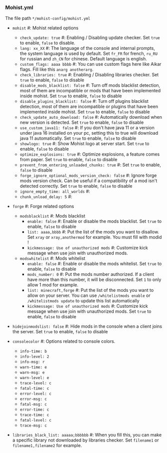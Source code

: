 ### Mohist.yml

The file path `*/mohist-config/mohist.yml`

* `mohist`
  #: Mohist related options

   - `check_update: true`
   #: Enabling / Disabling update checker. Set `true` to enable, `false` to disable.
   - `lang: xx_XX`
   #: The language of the console and internal prompts, the system language is used by default. Set `fr_FR` for french, `ru_RU` for russian and `zh_CN` for chinese. Default language is english.
   - `custom_flags: aaaa bbbb`
   #: You can use custom flags here like Aikar flags. Fill like this `anarg anotherarg`.
   - `check_libraries: true`
   #: Enabling / Disabling libraries checker. Set `true` to enable, `false` to disable
   - `disable_mods_blacklist: false`
   #: Turn off mods blacklist detection, most of them are incompatible or mods that have been implemented inside mohist. Set `true` to enable, `false` to disable
   - `disable_plugins_blacklist: false`
   #: Turn off plugins blacklist detection, most of them are incompatible or plugins that have been implemented inside mohist. Set `true` to enable, `false` to disable
   - `check_update_auto_download: false`
   #: Automatically download when new version is detected. Set `true` to enable, `false` to disable
   - `use_custom_java11: false`
   #: If you don't have java 11 or a version under java 16 installed on your pc, setting this to true will download java 11 automatically. Set `true` to enable, `false` to disable
   - `showlogo: true`
   #: Show Mohist logo at server start. Set `true` to enable, `false` to disable
   - `optimize_explosions: true`
   #: Optimize explosions, a feature comes from paper. Set `true` to enable, `false` to disable
   - `prevent_from_entering_unloaded_chunks: true`
   #: Set `true` to enable, `false` to disable
   - `forge_ignore_optional_mods_version_check: false`
   #: Ignore forge mods version check. Can be useful if a compatibility of a mod isn't detected correctly. Set `true` to enable, `false` to disable
   - `ignore_empty_time: all_worlds`
   #:
   - `chunk_unload_delay: 5`
   #:
* `forge`
  #: Forge related options

  * `modsblacklist`
    #: Mods blacklist
       - `enable: false`
       #: Enable or disable the mods blacklist. Set `true` to enable, `false` to disable
       - `list: aaaa,bbbb`
       #: Put the list of the mods you want to disallow. Set `xray` or `xray,anothermod` for example. You must fill with modid !
       - `kickmessage: Use of unauthorized mods`
       #: Customize kick message when use join with unauthorized mods.
  * `modswhitelist`
  #: Mods whitelist
       - `enable: false`
       #: Enable or disable the mods whitelist. Set `true` to enable, `false` to disable
       - `mods_number: 0`
       #: Put the mods number authorized. If a client have more than this number, it will be disconnected. Set `1` to only allow 1 mod for example.
       - `list: minecraft,forge`
       #: Put the list of the mods you want to allow on your server. You can use `/whitelistmods enable` or `/whitelistmods update` to update this list automatically
       - `kickmessage: Use of unauthorized mods`
       #: Customize kick message when use join with unauthorized mods. Set `true` to enable, `false` to disable
 * `hidejoinmodslist: false`
 #: Hide mods in the console when a client joins the server. Set `true` to enable, `false` to disable
* `consolecolor`
  #: Options related to console colors.
   - `info-time: b`
   - `info-level: 2`
   - `info-msg: r`
   - `warn-time: e`
   - `warn-msg: e`
   - `warn-level: e`
   - `trace-level: c`
   - `fatal-time: c`
   - `error-level: c`
   - `error-msg: c`
   - `fatal-msg: c`
   - `error-time: c`
   - `trace-time: c`
   - `fatal-level: c`
   - `trace-msg: c`
* `libraries_black_list: aaaaa;bbbbbb`
  #: When you fill this, you can make a specific library not downloaded by libraries checker. Set `filename1` or `filename1,filename2` for example.